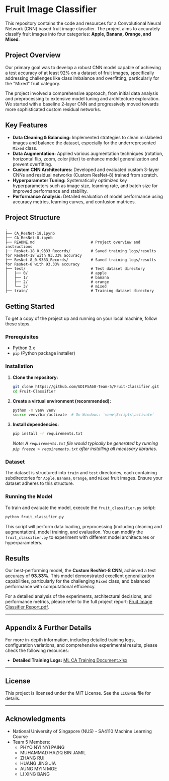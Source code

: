 # Fruit Image Classifier

This repository contains the code and resources for a Convolutional Neural Network (CNN) based fruit image classifier. The project aims to accurately classify fruit images into four categories: **Apple, Banana, Orange, and Mixed**.

## Project Overview

Our primary goal was to develop a robust CNN model capable of achieving a test accuracy of at least 92% on a dataset of fruit images, specifically addressing challenges like class imbalance and overfitting, particularly for the "Mixed" fruit category.

The project involved a comprehensive approach, from initial data analysis and preprocessing to extensive model tuning and architecture exploration. We started with a baseline 2-layer CNN and progressively moved towards more sophisticated custom residual networks.

## Key Features

  * **Data Cleaning & Balancing:** Implemented strategies to clean mislabeled images and balance the dataset, especially for the underrepresented `Mixed` class.
  * **Data Augmentation:** Applied various augmentation techniques (rotation, horizontal flip, zoom, color jitter) to enhance model generalization and prevent overfitting.
  * **Custom CNN Architectures:** Developed and evaluated custom 3-layer CNNs and residual networks (Custom ResNet-8) trained from scratch.
  * **Hyperparameter Tuning:** Systematically optimized key hyperparameters such as image size, learning rate, and batch size for improved performance and stability.
  * **Performance Analysis:** Detailed evaluation of model performance using accuracy metrics, learning curves, and confusion matrices.

## Project Structure

```
.
├── CA_ResNet-18.ipynb                
├── CA_ResNet-8.ipynb                 
├── README.md                         # Project overview and instructions
├── ResNet-18_0.9333_Records/         # Saved training logs/results for ResNet-18 with 93.33% accuracy
├── ResNet-8_0.9333_Records/          # Saved training logs/results for ResNet-8 with 93.33% accuracy
├── test/                             # Test dataset directory
│   ├── 0/                            # apple
│   ├── 1/                            # banana
│   ├── 2/                            # orange
│   └── 3/                            # mixed
├── train/                            # Training dataset directory
```

## Getting Started

To get a copy of the project up and running on your local machine, follow these steps.

### Prerequisites

  * Python 3.x
  * `pip` (Python package installer)

### Installation

1.  **Clone the repository:**
    ```bash
    git clone https://github.com/GDIPSA60-Team-5/Fruit-Classifier.git
    cd Fruit-Classifier
    ```
2.  **Create a virtual environment (recommended):**
    ```bash
    python -m venv venv
    source venv/bin/activate  # On Windows: `venv\Scripts\activate`
    ```
3.  **Install dependencies:**
    ```bash
    pip install -r requirements.txt
    ```
    *Note: A `requirements.txt` file would typically be generated by running `pip freeze > requirements.txt` after installing all necessary libraries.*

### Dataset

The dataset is structured into `train` and `test` directories, each containing subdirectories for `Apple`, `Banana`, `Orange`, and `Mixed` fruit images. Ensure your dataset adheres to this structure.

### Running the Model

To train and evaluate the model, execute the `fruit_classifier.py` script:

```bash
python fruit_classifier.py
```

This script will perform data loading, preprocessing (including cleaning and augmentation), model training, and evaluation. You can modify the `fruit_classifier.py` to experiment with different model architectures or hyperparameters.

## Results

Our best-performing model, the **Custom ResNet-8 CNN**, achieved a test accuracy of **93.33%**. This model demonstrated excellent generalization capabilities, particularly for the challenging `Mixed` class, and balanced performance with computational efficiency.

For a detailed analysis of the experiments, architectural decisions, and performance metrics, please refer to the full project report: [Fruit Image Classifier Report.pdf](https://www.google.com/search?q=Fruit_Image_Classifier_Report.pdf).

-----

## Appendix & Further Details

For more in-depth information, including detailed training logs, configuration variations, and comprehensive experimental results, please check the following resources:

  * **Detailed Training Logs:** [ML CA Training Document.xlsx](https://nusu-my.sharepoint.com/:x:/g/personal/e1505293_u_nus_edu/ET27ONUOThdEkbEY2fCtI_cBndHgL46WP4fQZYzunj0biA?e=LJiliF)
-----

## License

This project is licensed under the MIT License. See the `LICENSE` file for details.

-----

## Acknowledgments

  * National University of Singapore (NUS) - SA4110 Machine Learning Course
  * Team 5 Members:
      * PHYO NYI NYI PAING
      * MUHAMMAD HAZIQ BIN JAMIL
      * ZHANG RUI
      * HUANG JING JIA
      * AUNG MYIN MOE
      * LI XING BANG
